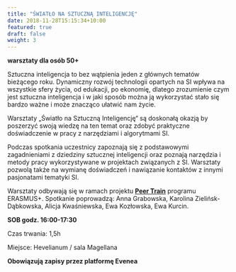 ```yaml
---
title: "ŚWIATŁO NA SZTUCZNĄ INTELIGENCJĘ"
date: 2018-11-28T15:15:34+10:00
featured: true
draft: false
weight: 3
---
```

**warsztaty dla osób 50+**

Sztuczna inteligencja to bez wątpienia jeden z głównych tematów bieżącego roku.
Dynamiczny rozwój technologii opartych na SI wpływa na wszystkie sfery życia, od edukacji, po ekonomię, dlatego zrozumienie czym jest sztuczna inteligencja i w jaki sposób można ją wykorzystać stało się bardzo ważne i może znacząco ułatwić nam życie.

Warsztaty „Światło na Sztuczną Inteligencję“ są doskonałą okazją by poszerzyć swoją wiedzę na ten temat oraz zdobyć praktyczne doświadczenie w pracy z narzędziami i algorytmami SI.

Podczas spotkania uczestnicy zapoznają się z podstawowymi zagadnieniami z dziedziny sztucznej inteligencji oraz poznają narzędzia i metody pracy wykorzystywane w projektach związanych z SI. Warsztaty pozwolą także na wymianę doświadczeń i nawiązanie kontaktów z innymi pasjonatami tematyki SI.


Warsztaty odbywają się w ramach projektu **[Peer Train]((https://peer-train.org))** programu ERASMUS+. Spotkanie poprowadzą: Anna Grabowska, Karolina Zielińsk-Dąbkowska, Alicja Kwaśniewska, Ewa Kozłowska, Ewa Kurcin.


**SOB godz. 16:00-17:30**

Czas trwania: 1,5h

Miejsce: Hevelianum / sala Magellana

**Obowiązują zapisy przez platformę Evenea**